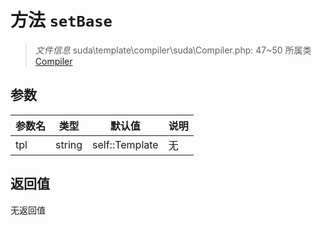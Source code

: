 # 方法 `setBase`

> *文件信息* suda\template\compiler\suda\Compiler.php: 47~50
> 所属类 [Compiler](../Compiler.md)




## 参数


| 参数名 | 类型 | 默认值 | 说明 |
|--------|-----|-------|-------|
| tpl |  string | self::Template | 无 |



## 返回值

无返回值
